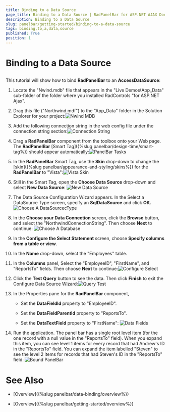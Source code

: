 ```yaml
---
title: Binding to a Data Source
page_title: Binding to a Data Source | RadPanelBar for ASP.NET AJAX Documentation
description: Binding to a Data Source
slug: panelbar/getting-started/binding-to-a-data-source
tags: binding,to,a,data,source
published: True
position: 1
---
```


# Binding to a Data Source



## 

This tutorial will show how to bind **RadPanelBar** to an **AccessDataSource**:

1. Locate the "Nwind.mdb" file that appears in the "Live Demos\App_Data" sub-folder of the folder where you installed RadControls "for ASP.NET Ajax".

2. Drag this file ("Northwind.mdf") to the "App_Data" folder in the Solution Explorer for your project:![Nwind MDB](images/panelbar_nwindmdb.png)

3. Add the following connection string in the web config file under the connection string section:![Connection String](images/panelbar_connection_string.png)

4. Drag a **RadPanelBar** component from the toolbox onto your Web page. The **RadPanelBar** [Smart Tag]({%slug panelbar/design-time/smart-tag%}) should appear automatically:![PanelBar Tasks](images/panelbar_gettingstarted1.png)

5. In the **RadPanelBar** Smart Tag, use the **Skin** drop-down to change the [skin]({%slug panelbar/appearance-and-styling/skins%}) for the **RadPanelBar** to "Vista":![Vista Skin](images/panelbar_skinvista.png)

6. Still in the Smart Tag, open the **Choose Data Source** drop-down and select **New Data Source**:
	![New Data Source](images/panelbar_newdatasource.png)

7. The Data Source Configuration Wizard appears. In the Select a DataSource Type screen, specify an **SqlDataSource** and click **OK.**![Choose A DataSourcecType](images/panelbar_chooseadatasourcetype.png)

8. In the **Choose your Data Connection** screen, click the **Browse** button, and select the "NorthwindConnectionString". Then choose **Next** to continue:
	![Choose A Database](images/panelbar_chooseadatabase.png)

9. In the **Configure the Select Statement** screen, choose **Specify columns from a table or view**.

10. In the **Name** drop-down, select the "Employees" table.

11. In the **Columns** panel, Select the "EmployeeID", "FirstName", and "ReportsTo" fields. Then choose **Next** to continue:![Configure Select](images/panelbar_configureselect.png)

12. Click the **Test Query** button to see the data. Then click **Finish** to exit the Configure Data Source Wizard:![Query Test](images/panelbar_testquery.png)

13. In the Properties pane for the **RadPanelBar** component,

	* Set the **DataFieldId** property to "EmployeeID".

	* Set the **DataFieldParentId** property to "ReportsTo".

	* Set the **DataTextField** property to "FirstName":
		![Data Fields](images/panelbar_datafields.png)

14. Run the application. The panel bar has a single root level item (for the one record with a null value in the "ReportsTo" field). When you expand this item, you can see level 1 items for every record that had Andrew's ID in the "ReportsTo" field. You can expand the item labelled "Steven" to see the level 2 items for records that had Steven's ID in the "ReportsTo" field:
	![Bound PanelBar](images/panelbar_bound.png)

# See Also

 * [Overview]({%slug panelbar/data-binding/overview%})

 * [Overview]({%slug panelbar/getting-started/overview%})
